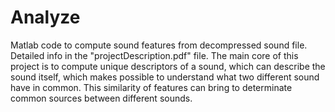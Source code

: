 # Analyze
Matlab code to compute sound features from decompressed sound file.
Detailed info in the "projectDescription.pdf" file.
The main core of this project is to compute unique descriptors of a sound, which can describe the sound itself, which makes possible to understand what two different sound have in common. This similarity of features can bring to determinate common sources between different sounds. 
